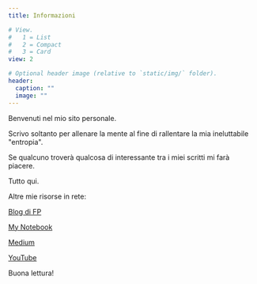 ```yaml
---
title: Informazioni

# View.
#   1 = List
#   2 = Compact
#   3 = Card
view: 2

# Optional header image (relative to `static/img/` folder).
header:
  caption: ""
  image: ""
---
```

Benvenuti nel mio sito personale.

Scrivo soltanto per allenare la mente  al fine di rallentare la mia ineluttabile "entropia".

Se qualcuno troverà qualcosa di interessante tra i miei scritti mi farà piacere. 

Tutto qui. 

Altre mie risorse in rete:

[Blog di FP](https://francopasut.blogspot.com/)

[My Notebook](https://francopasut.github.io/)

[Medium](https://medium.com/@FrancoPasut)

[YouTube](https://www.youtube.com/channel/UCQatUUJTIhFNKr1dMYx1N7Q) 

Buona lettura!